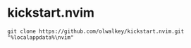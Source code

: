 # kickstart.nvim

```
git clone https://github.com/olwalkey/kickstart.nvim.git "%localappdata%\nvim"
```
